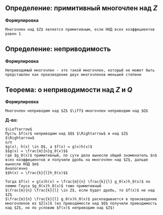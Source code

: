 ## Определение: примитивный многочлен над $Z$
**Формулировка**
```spoiler-markdown
Многочлен над $Z$ является примитивным, если НОД всех коэффициентов равен 1
```

## Определение: неприводимость
**Формулировка**
```spoiler-markdown
Неприводимый многочлен - это такой многочлен, который не может быть представлен как произведение двух многочленов меньшей степени
```

## Теорема: о неприводимости над $Z$ и $Q$
**Формулировка**
```spoiler-markdown
Многочлен неприводим над $Z$ $\iff$ многочлен неприводим над $Q$
```

**Д-во:**
```spoiler-markdown
$\Leftarrow$
Пусть $f(x)$ неприводим над $Q$ $\Rightarrow$ и над $Z$
$\Rightarrow$
о/п
$g(x), h(x) \in Q$, а $f(x) = g(x)h(x)$
$$g(x) = \frac{m}{n}g_0(x)$$
где $g_0(x)$ примитивный, по сути дела вынесли общий знаменатель $n$ всех коэффициентов и получили дробь на многочлен над $Z$, дальше вынесли НОД $m$
Аналогично
$$h(x) = \frac{k}{l}h_0(x)$$

Тогда $f(x) = g(x)h(x) = \frac{m}{n} \frac{k}{l} g_0(x)h_0(x)$ по лемме Гауса $g_0(x)h_0(x)$ тоже примитивный
$\frac{m}{n} \frac{k}{l} \in Z$, если будет дробь, то $f(x)$ не над $Z$
$\frac{m}{n} \frac{k}{l} g_0(x)h_0(x)$ раскладывается в произведение многочленов из $Z[x]$ (из приводимости над $Q$ получили приводимость над $Z$, но по условию $f(x)$ неприводим над $Z$)
```